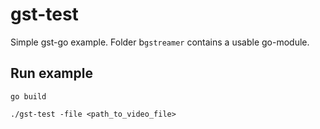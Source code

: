 # gst-test
Simple gst-go example. Folder b`gstreamer` contains a usable go-module.


## Run example

```shell
go build
```
```shell
./gst-test -file <path_to_video_file>
```